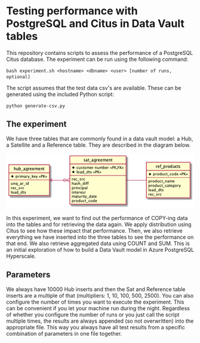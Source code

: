 # Testing performance with PostgreSQL and Citus in Data Vault tables

This repository contains scripts to assess the performance of a PostgreSQL Citus database. The experiment can be run using the following command:

```
bash experiment.sh <hostname> <dbname> <user> [number of runs, optional]
```

The script assumes that the test data csv's are available. These can be generated using the included Python script:

```
python generate-csv.py
```

## The experiment
We have three tables that are commonly found in a data vault model: a Hub, a Satellite and a Reference table. They are described in the diagram below.

![](datamodel/datamodel.png)

In this experiment, we want to find out the performance of COPY-ing data into the tables and for retrieving the data again.
We apply distribution using Citus to see how these impact that performance.
Then, we also retrieve everything we have inserted into the three tables to see the performance on that end.
We also retrieve aggregated data using COUNT and SUM.
This is an initial exploration of how to build a Data Vault model in Azure PostgreSQL Hyperscale.

## Parameters
We always have 10000 Hub inserts and then the Sat and Reference table inserts are a multiple of that (multipliers: 1, 10, 100, 500, 2500).
You can also configure the number of times you want to execute the experiment. This can be convenient if you let your machine run during the night. Regardless of whether you configure the number of runs or you just call the script multiple times, the results are always appended (so not overwritten) into the appropriate file.
This way you always have all test results from a specific combination of parameters in one file together.
